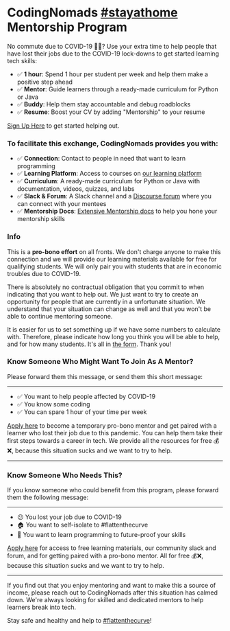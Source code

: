 # CodingNomads [#stayathome](https://twitter.com/search?q=%23stayathome) Mentorship Program

No commute due to COVID-19 🚗❌? Use your extra time to help people that have lost their jobs due to the COVID-19 lock-downs to get started learning tech skills:

- ✅ **1 hour**: Spend 1 hour per student per week and help them make a positive step ahead
- ✅ **Mentor**: Guide learners through a ready-made curriculum for Python or Java
- ✅ **Buddy**: Help them stay accountable and debug roadblocks
- ✅ **Resume**: Boost your CV by adding "Mentorship" to your resume

[Sign Up Here](https://codingnomads.github.io/stayathome-mentorship/index.html) to get started helping out.

### To facilitate this exchange, CodingNomads provides you with:

- ✅ **Connection**: Contact to people in need that want to learn programming
- ✅ **Learning Platform**: Access to courses on [our learning platform](https://platform.codingnomads.co/learn/)
- ✅ **Curriculum**: A ready-made curriculum for Python or Java with documentation, videos, quizzes, and labs
- ✅ **Slack & Forum**: A Slack channel and a [Discourse forum](http://forum.codingnomads.co/) where you can connect with your mentees
- ✅ **Mentorship Docs**: [Extensive Mentorship docs](https://codingnomads.github.io/mentor-docs/04_how_to_mentor/) to help you hone your mentorship skills 

### Info

This is a **pro-bono effort** on all fronts. We don't charge anyone to make this connection and we will provide our learning materials available for free for qualifying students. We will only pair you with students that are in economic troubles due to COVID-19.

There is absolutely no contractual obligation that you commit to when indicating that you want to help out. We just want to try to create an opportunity for people that are currently in a unfortunate situation. We understand that your situation can change as well and that you won't be able to continue mentoring someone.

It is easier for us to set something up if we have some numbers to calculate with. Therefore, please indicate how long you think you will be able to help, and for how many students. It's all in [the form](https://codingnomads.github.io/stayathome-mentorship/index.html). Thank you!

### Know Someone Who Might Want To Join As A Mentor?

Please forward them this message, or send them this short message:

---

- ✅ You want to help people affected by COVID-19
- ✅ You know some coding
- ✅ You can spare 1 hour of your time per week

[Apply here](https://codingnomads.github.io/stayathome-mentorship/index.html) to become a temporary pro-bono mentor and get paired with a learner who lost their job due to this pandemic. You can help them take their first steps towards a career in tech. We provide all the resources for free 💰❌, because this situation sucks and we want to try to help.

---

### Know Someone Who Needs This?

If you know someone who could benefit from this program, please forward them the following message:

---

- 😕 You lost your job due to COVID-19
- 🏠 You want to self-isolate to #flattenthecurve
- 🤖 You want to learn programming to future-proof your skills

[Apply here](https://codingnomads.github.io/stayathome-mentorship/students.html) for access to free learning materials, our community slack and forum, and for getting paired with a pro-bono mentor. All for free 💰❌, because this situation sucks and we want to try to help.

---

If you find out that you enjoy mentoring and want to make this a source of income,
please reach out to CodingNomads after this situation has calmed down. We're always looking for skilled and dedicated mentors to help learners break into tech.

Stay safe and healthy and help to [#flattenthecurve](https://twitter.com/search?q=%23flattenthecurve)!
